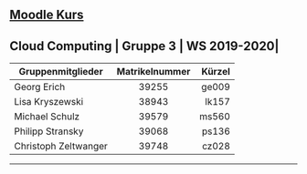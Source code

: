 [Moodle Kurs](https://e-learning.hdm-stuttgart.de/moodle/course/view.php?id=2455) 
--
Cloud Computing | Gruppe 3  | WS 2019-2020|
---
| Gruppenmitglieder        | Matrikelnummer           | Kürzel  |
| ------------- |:-------------:| -----:|
| Georg Erich      | 39255 | ge009 | 
| Lisa Kryszewski     | 38943      | lk157 |
| Michael Schulz|  39579  | ms560 |
| Philipp Stransky | 39068 | ps136 |
| Christoph Zeltwanger | 39748 | cz028 |
---
						    

